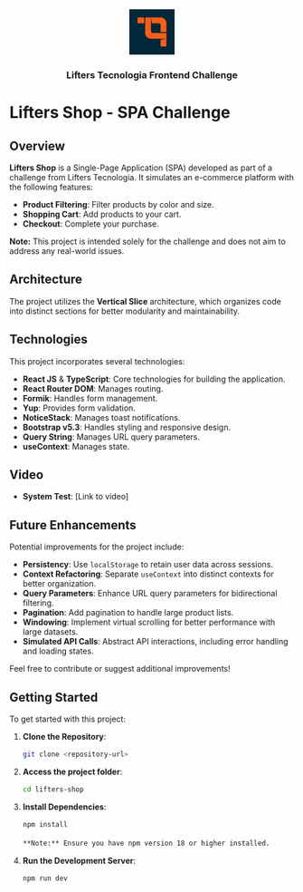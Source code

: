 <div align="center">
  <a href="https://lifters.tech/">
    <img src="/lifters-shop/src/assets/lifters_tech_logo.jpeg" alt="Logo" width="80" height="80">
  </a>

  <h3 align="center">Lifters Tecnologia Frontend Challenge</h3>
</div>

# Lifters Shop - SPA Challenge

## Overview

**Lifters Shop** is a Single-Page Application (SPA) developed as part of a challenge from Lifters Tecnologia. It simulates an e-commerce platform with the following features:

- **Product Filtering**: Filter products by color and size.
- **Shopping Cart**: Add products to your cart.
- **Checkout**: Complete your purchase.

**Note:** This project is intended solely for the challenge and does not aim to address any real-world issues.

## Architecture

The project utilizes the **Vertical Slice** architecture, which organizes code into distinct sections for better modularity and maintainability.

## Technologies

This project incorporates several technologies:

- **React JS** & **TypeScript**: Core technologies for building the application.
- **React Router DOM**: Manages routing.
- **Formik**: Handles form management.
- **Yup**: Provides form validation.
- **NoticeStack**: Manages toast notifications.
- **Bootstrap v5.3**: Handles styling and responsive design.
- **Query String**: Manages URL query parameters.
- **useContext**: Manages state.

## Video

- **System Test**: [Link to video]

## Future Enhancements

Potential improvements for the project include:

- **Persistency**: Use `localStorage` to retain user data across sessions.
- **Context Refactoring**: Separate `useContext` into distinct contexts for better organization.
- **Query Parameters**: Enhance URL query parameters for bidirectional filtering.
- **Pagination**: Add pagination to handle large product lists.
- **Windowing**: Implement virtual scrolling for better performance with large datasets.
- **Simulated API Calls**: Abstract API interactions, including error handling and loading states.

Feel free to contribute or suggest additional improvements!

## Getting Started

To get started with this project:

1. **Clone the Repository**:
   ```bash
   git clone <repository-url>

2. **Access the project folder**:
   ```bash
   cd lifters-shop

3. **Install Dependencies**:
    ```bash
    npm install
    
    **Note:** Ensure you have npm version 18 or higher installed.

4. **Run the Development Server**:
    ```bash
    npm run dev
